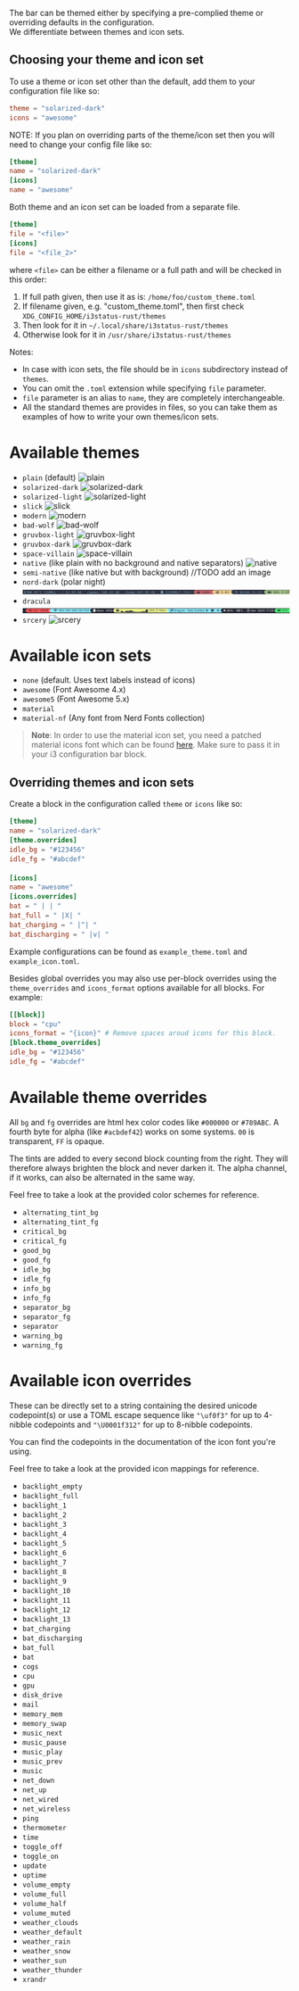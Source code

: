 The bar can be themed either by specifying a pre-complied theme or overriding defaults in the configuration.  
We differentiate between themes and icon sets.

## Choosing your theme and icon set
To use a theme or icon set other than the default, add them to your configuration file like so:
```toml
theme = "solarized-dark"
icons = "awesome"
```
NOTE: If you plan on overriding parts of the theme/icon set then you will need to change your config file like so:
```toml
[theme]
name = "solarized-dark"
[icons]
name = "awesome"
```

Both theme and an icon set can be loaded from a separate file. 
```toml
[theme]
file = "<file>"
[icons]
file = "<file_2>"
```
where `<file>` can be either a filename or a full path and will be checked in this order:

1. If full path given, then use it as is: `/home/foo/custom_theme.toml`
2. If filename given, e.g. "custom_theme.toml", then first check `XDG_CONFIG_HOME/i3status-rust/themes`
3. Then look for it in `~/.local/share/i3status-rust/themes`
4. Otherwise look for it in `/usr/share/i3status-rust/themes`

Notes:
- In case with icon sets, the file should be in `icons` subdirectory instead of `themes`.
- You can omit the `.toml` extension while specifying `file` parameter.
- `file` parameter is an alias to `name`, they are completely interchangeable.
- All the standard themes are provides in files, so you can take them as examples of how to write your own themes/icon sets.

# Available themes

* `plain` (default)
![plain](https://raw.githubusercontent.com/greshake/i3status-rust/master/img/themes/plain.png)
* `solarized-dark`
![solarized-dark](https://raw.githubusercontent.com/greshake/i3status-rust/master/img/themes/solarized_dark.png)
* `solarized-light`
![solarized-light](https://raw.githubusercontent.com/greshake/i3status-rust/master/img/themes/solarized_light.png)
* `slick`
![slick](https://raw.githubusercontent.com/greshake/i3status-rust/master/img/themes/slick.png)
* `modern`
![modern](https://raw.githubusercontent.com/greshake/i3status-rust/master/img/themes/modern.png)
* `bad-wolf`
![bad-wolf](https://raw.githubusercontent.com/greshake/i3status-rust/master/img/themes/bad_wolf.png)
* `gruvbox-light`
![gruvbox-light](https://raw.githubusercontent.com/greshake/i3status-rust/master/img/themes/gruvbox_light.png)
* `gruvbox-dark`
![gruvbox-dark](https://raw.githubusercontent.com/greshake/i3status-rust/master/img/themes/gruvbox_dark.png)
* `space-villain`
![space-villain](https://raw.githubusercontent.com/greshake/i3status-rust/master/img/themes/space_villain.png)
* `native` (like plain with no background and native separators)
![native](https://raw.githubusercontent.com/greshake/i3status-rust/master/img/themes/native.png)
* `semi-native` (like native but with background)
//TODO add an image
* `nord-dark` (polar night)
![nord-dark](https://raw.githubusercontent.com/greshake/i3status-rust/master/img/themes/nord-dark.png)
* `dracula`
![dracula](https://raw.githubusercontent.com/greshake/i3status-rust/master/img/themes/dracula.png)
* `srcery`
![srcery](https://raw.githubusercontent.com/greshake/i3status-rust/master/img/themes/srcery.png)

# Available icon sets

* `none` (default. Uses text labels instead of icons)
* `awesome` (Font Awesome 4.x)
* `awesome5` (Font Awesome 5.x)
* `material`
* `material-nf` (Any font from Nerd Fonts collection)

> **Note**: In order to use the material icon set, you need a patched material icons font which can be found [here](https://gist.github.com/draoncc/3c20d8d4262892ccd2e227eefeafa8ef/raw/3e6e12c213fba1ec28aaa26430c3606874754c30/MaterialIcons-Regular-for-inline.ttf). Make sure to pass it in your i3 configuration bar block.

## Overriding themes and icon sets

Create a block in the configuration called `theme` or `icons` like so:

```toml
[theme]
name = "solarized-dark"
[theme.overrides]
idle_bg = "#123456"
idle_fg = "#abcdef"

[icons]
name = "awesome"
[icons.overrides]
bat = " | | "
bat_full = " |X| "
bat_charging = " |^| "
bat_discharging = " |v| "
```

Example configurations can be found as `example_theme.toml` and `example_icon.toml`.

Besides global overrides you may also use per-block overrides using the `theme_overrides` and `icons_format` options available for all blocks.
For example:
```toml
[[block]]
block = "cpu"
icons_format = "{icon}" # Remove spaces aroud icons for this block.
[block.theme_overrides]
idle_bg = "#123456"
idle_fg = "#abcdef"
```

# Available theme overrides

All `bg` and `fg` overrides are html hex color codes like `#000000` or `#789ABC`. A fourth byte for alpha (like `#acbdef42`) works on some systems. `00` is transparent, `FF` is opaque.

The tints are added to every second block counting from the right. They will therefore always brighten the block and never darken it. The alpha channel, if it works, can also be alternated in the same way.

Feel free to take a look at the provided color schemes for reference.

* `alternating_tint_bg`
* `alternating_tint_fg`
* `critical_bg`
* `critical_fg`
* `good_bg`
* `good_fg`
* `idle_bg`
* `idle_fg`
* `info_bg`
* `info_fg`
* `separator_bg`
* `separator_fg`
* `separator`
* `warning_bg`
* `warning_fg`

# Available icon overrides

These can be directly set to a string containing the desired unicode codepoint(s) or use a TOML escape sequence like `"\uf0f3"` for up to 4-nibble codepoints and `"\U0001f312"` for up to 8-nibble codepoints.

You can find the codepoints in the documentation of the icon font you're using.

Feel free to take a look at the provided icon mappings for reference.

* `backlight_empty`
* `backlight_full`
* `backlight_1`
* `backlight_2`
* `backlight_3`
* `backlight_4`
* `backlight_5`
* `backlight_6`
* `backlight_7`
* `backlight_8`
* `backlight_9`
* `backlight_10`
* `backlight_11`
* `backlight_12`
* `backlight_13`
* `bat_charging`
* `bat_discharging`
* `bat_full`
* `bat`
* `cogs`
* `cpu`
* `gpu`
* `disk_drive`
* `mail`
* `memory_mem`
* `memory_swap`
* `music_next`
* `music_pause`
* `music_play`
* `music_prev`
* `music`
* `net_down`
* `net_up`
* `net_wired`
* `net_wireless`
* `ping`
* `thermometer`
* `time`
* `toggle_off`
* `toggle_on`
* `update`
* `uptime`
* `volume_empty`
* `volume_full`
* `volume_half`
* `volume_muted`
* `weather_clouds`
* `weather_default`
* `weather_rain`
* `weather_snow`
* `weather_sun`
* `weather_thunder`
* `xrandr`
